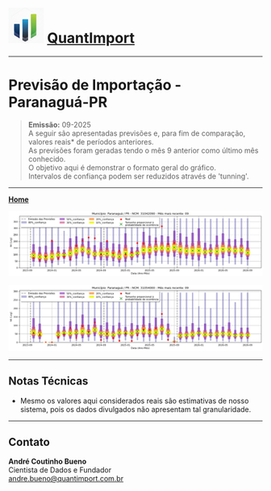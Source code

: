 # <img src="logo.png" alt="Logo QuantImport" width="70"> [QuantImport](https://quantimportbrazil.github.io/Sobre/)

---

# Previsão de Importação - Paranaguá-PR

> **Emissão:** 09-2025  
> A seguir são apresentadas previsões e, para fim de comparação, valores reais* de períodos anteriores.  
> As previsões foram geradas tendo o mês 9 anterior como último mês conhecido.  
> O objetivo aqui é demonstrar o formato geral do gráfico.  
> Intervalos de confiança podem ser reduzidos através de 'tunning'.

---

**[Home](https://quantimportbrazil.github.io/Sobre/)**   



![Gráfico de Previsão](31042090.png)

![Gráfico de Previsão](31054000.png)

---

## Notas Técnicas
* Mesmo os valores aqui considerados reais são estimativas de nosso sistema, pois os dados divulgados não apresentam tal granularidade.

---

## Contato
**André Coutinho Bueno**  
Cientista de Dados e Fundador  
[andre.bueno@quantimport.com.br](mailto:andre.bueno@quantimport.com.br)